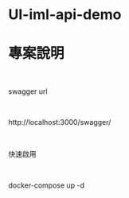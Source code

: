 # UI-iml-api-demo
<h1>專案說明</h1></br>
<p>swagger url</p></br>
<p>http://localhost:3000/swagger/</p></br>

<p>快速啟用</p></br>
<p>docker-compose up -d</p>